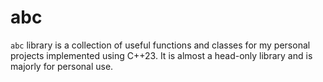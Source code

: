 # abc
`abc` library is a collection of useful functions and classes for my personal projects implemented using C++23. It is almost a head-only library and is majorly for personal use.
